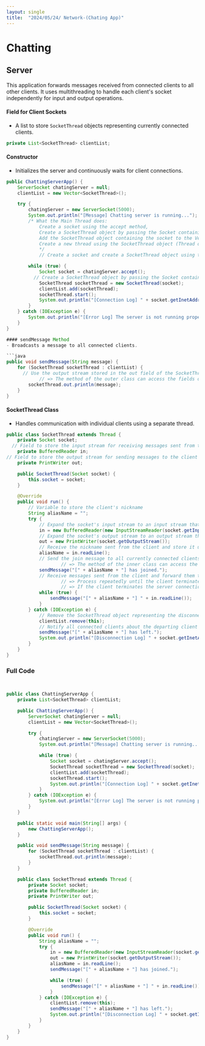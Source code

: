 ```yaml
---
layout: single
title:  "2024/05/24/ Network-(Chating App)"
---
```


# Chatting 
## Server


This application forwards messages received from connected clients to all other clients. It uses multithreading to handle each client's socket independently for input and output operations.

#### Field for Client Sockets
- A list to store `SocketThread` objects representing currently connected clients.

```java
private List<SocketThread> clientList;
```

#### Constructor
- Initializes the server and continuously waits for client connections.

```java
public ChattingServerApp() {
    ServerSocket chatingServer = null;
    clientList = new Vector<SocketThread>();

    try {
        chatingServer = new ServerSocket(5000);
        System.out.println("[Message] Chatting server is running...");
        /* What the Main Thread does:
			Create a socket using the accept method,
			Create a SocketThread object by passing the Socket containing information about the client's connection to the constructor parameter
			Add the SocketThread object containing the socket to the Vector object (List object) as an element
			Create a new thread using the SocketThread object (Thread object) to execute the instructions of the run() method
			*/
			// Create a socket and create a SocketThread object using the socket object

        while (true) {
            Socket socket = chatingServer.accept();
          // Create a SocketThread object by passing the Socket containing information about the client's connection to the constructor parameter
            SocketThread socketThread = new SocketThread(socket);
            clientList.add(socketThread);
            socketThread.start();
            System.out.println("[Connection Log] " + socket.getInetAddress().getHostAddress() + " has connected to the chat server.");
        }
    } catch (IOException e) {
        System.out.println("[Error Log] The server is not running properly.");
    }
}

#### sendMessage Method
- Broadcasts a message to all connected clients.

```java
public void sendMessage(String message) {
    for (SocketThread socketThread : clientList) {
      // Use the output stream stored in the out field of the SocketThread object to send the string (message)
			// => The method of the outer class can access the fields or methods of the object created in the inner class regardless of the access modifier
        socketThread.out.println(message);
    }
}
```

#### SocketThread Class
- Handles communication with individual clients using a separate thread.

```java
public class SocketThread extends Thread {
    private Socket socket;
  // Field to store the input stream for receiving messages sent from the client
    private BufferedReader in;
// Field to store the output stream for sending messages to the client
    private PrintWriter out;

    public SocketThread(Socket socket) {
        this.socket = socket;
    }

    @Override
    public void run() {
        // Variable to store the client's nickname
        String aliasName = "";
        try {
            // Expand the socket's input stream to an input stream that can receive a large amount of text data (string) using the socket's input stream
            in = new BufferedReader(new InputStreamReader(socket.getInputStream()));
            // Expand the socket's output stream to an output stream that can convert all data types to strings using the socket's output stream
            out = new PrintWriter(socket.getOutputStream());
            // Receive the nickname sent from the client and store it using the input stream
            aliasName = in.readLine();
            // Send the join message to all currently connected clients using the output stream
				    // => The method of the inner class can access the fields or methods of the outer class regardless of the access modifier
            sendMessage("[" + aliasName + "] has joined.");
            // Receive messages sent from the client and forward them to all clients currently connected to the server
				    // => Process repeatedly until the client terminates the server connection
				    // => If the client terminates the server connection, IOException occurs - the loop ends
            while (true) {
                sendMessage("[" + aliasName + "] " + in.readLine());
            }
        } catch (IOException e) {
            // Remove the SocketThread object representing the disconnected client from the clientList
            clientList.remove(this);
            // Notify all connected clients about the departing client using the sendMessage method
            sendMessage("[" + aliasName + "] has left.");
            System.out.println("[Disconnection Log] " + socket.getInetAddress().getHostAddress() + " has disconnected from the chat server.");
        }
    }
}
```

### Full Code

```java


public class ChattingServerApp {
    private List<SocketThread> clientList;

    public ChattingServerApp() {
        ServerSocket chatingServer = null;
        clientList = new Vector<SocketThread>();

        try {
            chatingServer = new ServerSocket(5000);
            System.out.println("[Message] Chatting server is running...");

            while (true) {
                Socket socket = chatingServer.accept();
                SocketThread socketThread = new SocketThread(socket);
                clientList.add(socketThread);
                socketThread.start();
                System.out.println("[Connection Log] " + socket.getInetAddress().getHostAddress() + " has connected to the chat server.");
            }
        } catch (IOException e) {
            System.out.println("[Error Log] The server is not running properly.");
        }
    }

    public static void main(String[] args) {
        new ChattingServerApp();
    }

    public void sendMessage(String message) {
        for (SocketThread socketThread : clientList) {
            socketThread.out.println(message);
        }
    }

    public class SocketThread extends Thread {
        private Socket socket;
        private BufferedReader in;
        private PrintWriter out;

        public SocketThread(Socket socket) {
            this.socket = socket;
        }

        @Override
        public void run() {
            String aliasName = "";
            try {
                in = new BufferedReader(new InputStreamReader(socket.getInputStream()));
                out = new PrintWriter(socket.getOutputStream());
                aliasName = in.readLine();
                sendMessage("[" + aliasName + "] has joined.");

                while (true) {
                    sendMessage("[" + aliasName + "] " + in.readLine());
                }
            } catch (IOException e) {
                clientList.remove(this);
                sendMessage("[" + aliasName + "] has left.");
                System.out.println("[Disconnection Log] " + socket.getInetAddress().getHostAddress() + " has disconnected from the chat server.");
            }
        }
    }
}
```


